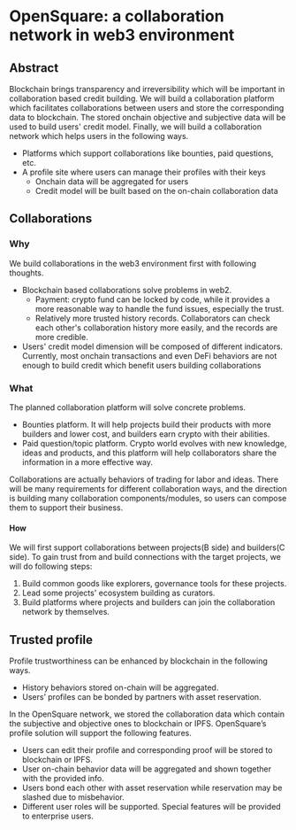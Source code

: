 # OpenSquare: a collaboration network in web3 environment

## Abstract
Blockchain brings transparency and irreversibility which will be important in collaboration based credit building. We will build a collaboration platform which
facilitates collaborations between users and store the corresponding data to blockchain. The stored onchain objective and subjective data will be used to build users' credit
model. Finally, we will build a collaboration network which helps users in the following ways.
- Platforms which support collaborations like bounties, paid questions, etc.
- A profile site where users can manage their profiles with their keys
  - Onchain data will be aggregated for users
  - Credit model will be built based on the on-chain collaboration data

## Collaborations
### Why
We build collaborations in the web3 environment first with following thoughts.
- Blockchain based collaborations solve problems in web2.
  - Payment: crypto fund can be locked by code, while it provides a more reasonable way to handle the fund issues, especially the trust.
  - Relatively more trusted history records. Collaborators can check each other's collaboration history more easily, and the records are more credible.
- Users' credit model dimension will be composed of different indicators. Currently, most onchain transactions
and even DeFi behaviors are not enough to build credit which benefit users building collaborations
  
### What
The planned collaboration platform will solve concrete problems.
- Bounties platform. It will help projects build their products with more builders and lower cost, and builders earn crypto with their abilities.
- Paid question/topic platform. Crypto world evolves with new knowledge, ideas and products, and this platform will help collaborators share the information in a more effective way.

Collaborations are actually behaviors of trading for labor and ideas. There will be many requirements for different collaboration ways, and the direction is building many collaboration components/modules, so users can compose them to support their business. 

#### How
We will first support collaborations between projects(B side) and builders(C side). To gain trust from and build connections with the target projects, we will do following steps:
1. Build common goods like explorers, governance tools for these projects.
2. Lead some projects' ecosystem building as curators.
3. Build platforms where projects and builders can join the collaboration network by themselves.

## Trusted profile
Profile trustworthiness can be enhanced by blockchain in the following ways.
- History behaviors stored on-chain will be aggregated.
- Users’ profiles can be bonded by partners with asset reservation.

In the OpenSquare network, we stored the collaboration data which contain the subjective and objective ones to blockchain or IPFS. OpenSquare’s profile solution will support the following features.
- Users can edit their profile and corresponding proof will be stored to blockchain or IPFS.
- User on-chain behavior data will be aggregated and shown together with the provided info.
- Users bond each other with asset reservation while reservation may be slashed due to misbehavior.
- Different user roles will be supported. Special features will be provided to enterprise users.
